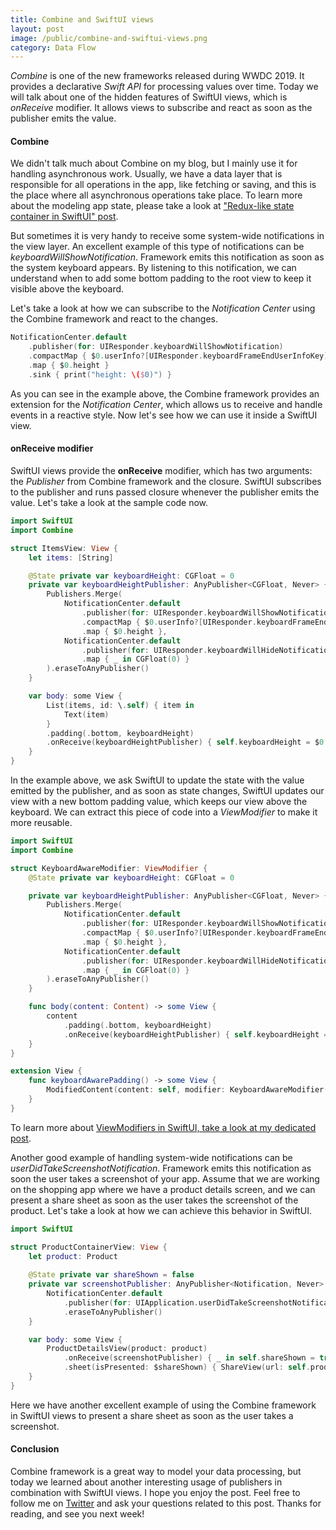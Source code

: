 ```yaml
---
title: Combine and SwiftUI views
layout: post
image: /public/combine-and-swiftui-views.png
category: Data Flow
---
```


*Combine* is one of the new frameworks released during WWDC 2019. It provides a declarative *Swift API* for processing values over time. Today we will talk about one of the hidden features of SwiftUI views, which is *onReceive* modifier. It allows views to subscribe and react as soon as the publisher emits the value.

#### Combine
We didn't talk much about Combine on my blog, but I mainly use it for handling asynchronous work. Usually, we have a data layer that is responsible for all operations in the app, like fetching or saving, and this is the place where all asynchronous operations take place. To learn more about the modeling app state, please take a look at ["Redux-like state container in SwiftUI" post](/2019/09/18/redux-like-state-container-in-swiftui/).

But sometimes it is very handy to receive some system-wide notifications in the view layer. An excellent example of this type of notifications can be *keyboardWillShowNotification*. Framework emits this notification as soon as the system keyboard appears. By listening to this notification, we can understand when to add some bottom padding to the root view to keep it visible above the keyboard.

Let's take a look at how we can subscribe to the *Notification Center* using the Combine framework and react to the changes.

```swift
NotificationCenter.default
    .publisher(for: UIResponder.keyboardWillShowNotification)
    .compactMap { $0.userInfo?[UIResponder.keyboardFrameEndUserInfoKey] as? CGRect }
    .map { $0.height }
    .sink { print("height: \($0)") }
```

As you can see in the example above, the Combine framework provides an extension for the *Notification Center*, which allows us to receive and handle events in a reactive style. Now let's see how we can use it inside a SwiftUI view.

#### onReceive modifier
SwiftUI views provide the **onReceive** modifier, which has two arguments: the *Publisher* from Combine framework and the closure. SwiftUI subscribes to the publisher and runs passed closure whenever the publisher emits the value. Let's take a look at the sample code now.

```swift
import SwiftUI
import Combine

struct ItemsView: View {
    let items: [String]

    @State private var keyboardHeight: CGFloat = 0
    private var keyboardHeightPublisher: AnyPublisher<CGFloat, Never> {
        Publishers.Merge(
            NotificationCenter.default
                .publisher(for: UIResponder.keyboardWillShowNotification)
                .compactMap { $0.userInfo?[UIResponder.keyboardFrameEndUserInfoKey] as? CGRect }
                .map { $0.height },
            NotificationCenter.default
                .publisher(for: UIResponder.keyboardWillHideNotification)
                .map { _ in CGFloat(0) }
        ).eraseToAnyPublisher()
    }

    var body: some View {
        List(items, id: \.self) { item in
            Text(item)
        }
        .padding(.bottom, keyboardHeight)
        .onReceive(keyboardHeightPublisher) { self.keyboardHeight = $0 }
    }
}
```

In the example above, we ask SwiftUI to update the state with the value emitted by the publisher, and as soon as state changes, SwiftUI updates our view with a new bottom padding value, which keeps our view above the keyboard. We can extract this piece of code into a *ViewModifier* to make it more reusable. 

```swift
import SwiftUI
import Combine

struct KeyboardAwareModifier: ViewModifier {
    @State private var keyboardHeight: CGFloat = 0

    private var keyboardHeightPublisher: AnyPublisher<CGFloat, Never> {
        Publishers.Merge(
            NotificationCenter.default
                .publisher(for: UIResponder.keyboardWillShowNotification)
                .compactMap { $0.userInfo?[UIResponder.keyboardFrameEndUserInfoKey] as? CGRect }
                .map { $0.height },
            NotificationCenter.default
                .publisher(for: UIResponder.keyboardWillHideNotification)
                .map { _ in CGFloat(0) }
        ).eraseToAnyPublisher()
    }

    func body(content: Content) -> some View {
        content
            .padding(.bottom, keyboardHeight)
            .onReceive(keyboardHeightPublisher) { self.keyboardHeight = $0 }
    }
}

extension View {
    func keyboardAwarePadding() -> some View {
        ModifiedContent(content: self, modifier: KeyboardAwareModifier())
    }
}
```

To learn more about [ViewModifiers in SwiftUI, take a look at my dedicated post](/2019/08/07/viewmodifiers-in-swiftui/).

Another good example of handling system-wide notifications can be *userDidTakeScreenshotNotification*. Framework emits this notification as soon the user takes a screenshot of your app. Assume that we are working on the shopping app where we have a product details screen, and we can present a share sheet as soon as the user takes the screenshot of the product. Let's take a look at how we can achieve this behavior in SwiftUI.

```swift
import SwiftUI

struct ProductContainerView: View {
    let product: Product
    
    @State private var shareShown = false
    private var screenshotPublisher: AnyPublisher<Notification, Never> {
        NotificationCenter.default
            .publisher(for: UIApplication.userDidTakeScreenshotNotification)
            .eraseToAnyPublisher()
    }

    var body: some View {
        ProductDetailsView(product: product)
            .onReceive(screenshotPublisher) { _ in self.shareShown = true }
            .sheet(isPresented: $shareShown) { ShareView(url: self.product.url) }
    }
}
```

Here we have another excellent example of using the Combine framework in SwiftUI views to present a share sheet as soon as the user takes a screenshot.

#### Conclusion
Combine framework is a great way to model your data processing, but today we learned about another interesting usage of publishers in combination with SwiftUI views. I hope you enjoy the post. Feel free to follow me on [Twitter](https://twitter.com/mecid) and ask your questions related to this post. Thanks for reading, and see you next week! 